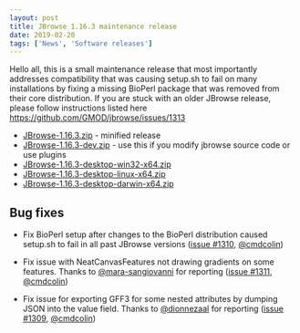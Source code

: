 ```yaml
---
layout: post
title: JBrowse 1.16.3 maintenance release
date: 2019-02-20
tags: ['News', 'Software releases']
---
```


Hello all, this is a small maintenance release that most importantly addresses
compatibility that was causing setup.sh to fail on many installations by fixing
a missing BioPerl package that was removed from their core distribution. If you
are stuck with an older JBrowse release, please follow instructions listed here
https://github.com/GMOD/jbrowse/issues/1313

- [JBrowse-1.16.3.zip](https://github.com/GMOD/jbrowse/releases/download/1.16.3-release/JBrowse-1.16.3.zip) -
  minified release
- [JBrowse-1.16.3-dev.zip](https://github.com/GMOD/jbrowse/archive/1.16.3-release.zip) -
  use this if you modify jbrowse source code or use plugins
- [JBrowse-1.16.3-desktop-win32-x64.zip](https://github.com/GMOD/jbrowse/releases/download/1.16.3-release/JBrowse-1.16.3-desktop-win32-x64.zip)
- [JBrowse-1.16.3-desktop-linux-x64.zip](https://github.com/GMOD/jbrowse/releases/download/1.16.3-release/JBrowse-1.16.3-desktop-linux-x64.zip)
- [JBrowse-1.16.3-desktop-darwin-x64.zip](https://github.com/GMOD/jbrowse/releases/download/1.16.3-release/JBrowse-1.16.3-desktop-darwin-x64.zip)

## Bug fixes

- Fix BioPerl setup after changes to the BioPerl distribution caused setup.sh to
  fail in all past JBrowse versions
  (<a href="https://github.com/gmod/jbrowse/issues/1310">issue #1310</a>,
  <a href="https://github.com/cmdcolin">@cmdcolin</a>)

- Fix issue with NeatCanvasFeatures not drawing gradients on some features.
  Thanks to <a href="https://github.com/mara-sangiovanni">@mara-sangiovanni</a>
  for reporting (<a href="https://github.com/gmod/jbrowse/issues/1311">issue
  #1311</a>, <a href="https://github.com/cmdcolin">@cmdcolin</a>)

- Fix issue for exporting GFF3 for some nested attributes by dumping JSON into
  the value field. Thanks to
  <a href="https://github.com/dionnezaal">@dionnezaal</a> for reporting
  (<a href="https://github.com/gmod/jbrowse/issues/1309">issue #1309</a>,
  <a href="https://github.com/cmdcolin">@cmdcolin</a>)
